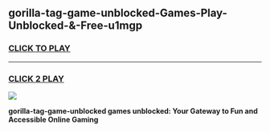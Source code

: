 
## gorilla-tag-game-unblocked-Games-Play-Unblocked-&-Free-u1mgp
<h3>
<a href="https://premium76.site?title=gorilla-tag-game-unblocked&ref=24A">CLICK TO PLAY</a></h3>
<hr>

<h3>
<a href="https://premium76.site?title=gorilla-tag-game-unblocked&ref=24A">CLICK 2 PLAY</a>
  
</h3>

<a href="https://premium76.site?title=gorilla-tag-game-unblocked&ref=24A"><img src="https://clearcache.store/games.png"></a>


**gorilla-tag-game-unblocked games unblocked: Your Gateway to Fun and Accessible Online Gaming**
